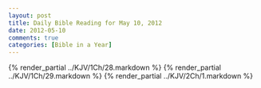 ```yaml
---
layout: post
title: Daily Bible Reading for May 10, 2012
date: 2012-05-10
comments: true
categories: [Bible in a Year]
---
```

{% render_partial ../KJV/1Ch/28.markdown %}
{% render_partial ../KJV/1Ch/29.markdown %}
{% render_partial ../KJV/2Ch/1.markdown %}
